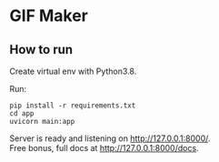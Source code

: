 # GIF Maker

## How to run
Create virtual env with Python3.8.

Run:
```
pip install -r requirements.txt
cd app
uvicorn main:app
```

Server is ready and listening on http://127.0.0.1:8000/.  
Free bonus, full docs at http://127.0.0.1:8000/docs.